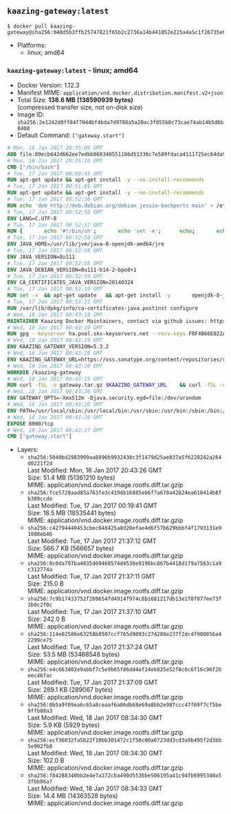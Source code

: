 ## `kaazing-gateway:latest`

```console
$ docker pull kaazing-gateway@sha256:048d5b3ffb25747821f65b2c2736a14b441852e225a4a5c1f26735e6da39d9ba
```

-	Platforms:
	-	linux; amd64

### `kaazing-gateway:latest` - linux; amd64

-	Docker Version: 1.12.3
-	Manifest MIME: `application/vnd.docker.distribution.manifest.v2+json`
-	Total Size: **138.6 MB (138590939 bytes)**  
	(compressed transfer size, not on-disk size)
-	Image ID: `sha256:2e1242d0ff84f7044bf4bda7d9788a5a20ac3f055b0c73cae74ab14b5d6b8408`
-	Default Command: `["gateway.start"]`

```dockerfile
# Mon, 16 Jan 2017 20:35:09 GMT
ADD file:89ecb642d662ee7edbb868340551106d51336c7e589fdaca4111725ec64da957 in / 
# Mon, 16 Jan 2017 20:35:16 GMT
CMD ["/bin/bash"]
# Tue, 17 Jan 2017 00:00:45 GMT
RUN apt-get update && apt-get install -y --no-install-recommends 		ca-certificates 		curl 		wget 	&& rm -rf /var/lib/apt/lists/*
# Tue, 17 Jan 2017 00:51:05 GMT
RUN apt-get update && apt-get install -y --no-install-recommends 		bzip2 		unzip 		xz-utils 	&& rm -rf /var/lib/apt/lists/*
# Tue, 17 Jan 2017 00:52:56 GMT
RUN echo 'deb http://deb.debian.org/debian jessie-backports main' > /etc/apt/sources.list.d/jessie-backports.list
# Tue, 17 Jan 2017 00:52:56 GMT
ENV LANG=C.UTF-8
# Tue, 17 Jan 2017 00:52:57 GMT
RUN { 		echo '#!/bin/sh'; 		echo 'set -e'; 		echo; 		echo 'dirname "$(dirname "$(readlink -f "$(which javac || which java)")")"'; 	} > /usr/local/bin/docker-java-home 	&& chmod +x /usr/local/bin/docker-java-home
# Tue, 17 Jan 2017 00:52:58 GMT
ENV JAVA_HOME=/usr/lib/jvm/java-8-openjdk-amd64/jre
# Tue, 17 Jan 2017 00:52:58 GMT
ENV JAVA_VERSION=8u111
# Tue, 17 Jan 2017 00:52:58 GMT
ENV JAVA_DEBIAN_VERSION=8u111-b14-2~bpo8+1
# Tue, 17 Jan 2017 00:52:59 GMT
ENV CA_CERTIFICATES_JAVA_VERSION=20140324
# Tue, 17 Jan 2017 00:53:19 GMT
RUN set -x 	&& apt-get update 	&& apt-get install -y 		openjdk-8-jre-headless="$JAVA_DEBIAN_VERSION" 		ca-certificates-java="$CA_CERTIFICATES_JAVA_VERSION" 	&& rm -rf /var/lib/apt/lists/* 	&& [ "$JAVA_HOME" = "$(docker-java-home)" ]
# Tue, 17 Jan 2017 00:53:21 GMT
RUN /var/lib/dpkg/info/ca-certificates-java.postinst configure
# Wed, 18 Jan 2017 00:43:18 GMT
MAINTAINER Kaazing Docker Maintainers, contact via github issues: https://github.com/kaazing/gateway.docker/issues
# Wed, 18 Jan 2017 00:43:19 GMT
RUN gpg --keyserver ha.pool.sks-keyservers.net --recv-keys F8F4B66E022A4668E532DAC03AA0B82C385B4D59
# Wed, 18 Jan 2017 00:43:19 GMT
ENV KAAZING_GATEWAY_VERSION=5.3.2
# Wed, 18 Jan 2017 00:43:20 GMT
ENV KAAZING_GATEWAY_URL=https://oss.sonatype.org/content/repositories/releases/org/kaazing/gateway.distribution/5.3.2/gateway.distribution-5.3.2.tar.gz
# Wed, 18 Jan 2017 00:43:20 GMT
WORKDIR /kaazing-gateway
# Wed, 18 Jan 2017 00:43:25 GMT
RUN curl -fSL -o gateway.tar.gz $KAAZING_GATEWAY_URL 	&& curl -fSL -o gateway.tar.gz.asc ${KAAZING_GATEWAY_URL}.asc 	&& gpg --verify gateway.tar.gz.asc 	&& tar -xvf gateway.tar.gz --strip-components=1 	&& rm gateway.tar.gz*
# Wed, 18 Jan 2017 00:43:26 GMT
ENV GATEWAY_OPTS=-Xmx512m -Djava.security.egd=file:/dev/urandom
# Wed, 18 Jan 2017 00:43:26 GMT
ENV PATH=/usr/local/sbin:/usr/local/bin:/usr/sbin:/usr/bin:/sbin:/bin:/kaazing-gateway/bin
# Wed, 18 Jan 2017 00:43:26 GMT
EXPOSE 8000/tcp
# Wed, 18 Jan 2017 00:43:27 GMT
CMD ["gateway.start"]
```

-	Layers:
	-	`sha256:5040bd2983909aa8896b9932438c3f1479d25ae837a5f6220242a264d0221f2d`  
		Last Modified: Mon, 16 Jan 2017 20:43:26 GMT  
		Size: 51.4 MB (51361210 bytes)  
		MIME: application/vnd.docker.image.rootfs.diff.tar.gzip
	-	`sha256:fce5728aad85a763fe3c419db16885eb6f7a670a42824ea618414b8fb309ccde`  
		Last Modified: Tue, 17 Jan 2017 00:19:41 GMT  
		Size: 18.5 MB (18535441 bytes)  
		MIME: application/vnd.docker.image.rootfs.diff.tar.gzip
	-	`sha256:c42794440453cbec048425a8d20efae4d6f57b629bbbf4f1793131e91088eb46`  
		Last Modified: Tue, 17 Jan 2017 21:37:12 GMT  
		Size: 566.7 KB (566657 bytes)  
		MIME: application/vnd.docker.image.rootfs.diff.tar.gzip
	-	`sha256:0c0da797ba4835d69468574d4530e9196bc867b4418d179a7563c1a9c312774a`  
		Last Modified: Tue, 17 Jan 2017 21:37:11 GMT  
		Size: 215.0 B  
		MIME: application/vnd.docker.image.rootfs.diff.tar.gzip
	-	`sha256:7c9b17433752f2b9654fd4914f974c8b1681217db13e1f8f877ee73f3b0c2f0c`  
		Last Modified: Tue, 17 Jan 2017 21:37:10 GMT  
		Size: 242.0 B  
		MIME: application/vnd.docker.image.rootfs.diff.tar.gzip
	-	`sha256:114e02586e63258b0507ccf765d9093c274280e237f2dc4f900856a42299ce75`  
		Last Modified: Tue, 17 Jan 2017 21:37:24 GMT  
		Size: 53.5 MB (53468548 bytes)  
		MIME: application/vnd.docker.image.rootfs.diff.tar.gzip
	-	`sha256:e4c663802e9abbf7c5e9b65f86dd4af24eb825e52f8c6c6f16c96f2beec46fac`  
		Last Modified: Tue, 17 Jan 2017 21:37:09 GMT  
		Size: 289.1 KB (289067 bytes)  
		MIME: application/vnd.docker.image.rootfs.diff.tar.gzip
	-	`sha256:0b5a9f09ea6c65a8ceaaf6a06db68e69a8bb2e987ccc47f69f7cf5be9ffb08a3`  
		Last Modified: Wed, 18 Jan 2017 08:34:30 GMT  
		Size: 5.9 KB (5929 bytes)  
		MIME: application/vnd.docker.image.rootfs.diff.tar.gzip
	-	`sha256:ecf36032fa5b22f10bb301472c1f58c00a0723dd3cd3a9b495f2d3bb5e902fb8`  
		Last Modified: Wed, 18 Jan 2017 08:34:30 GMT  
		Size: 102.0 B  
		MIME: application/vnd.docker.image.rootfs.diff.tar.gzip
	-	`sha256:f84288340bb2e4e7a272cba490d5536be506195a41c94fb6995340a53fbb86a7`  
		Last Modified: Wed, 18 Jan 2017 08:34:33 GMT  
		Size: 14.4 MB (14363528 bytes)  
		MIME: application/vnd.docker.image.rootfs.diff.tar.gzip
